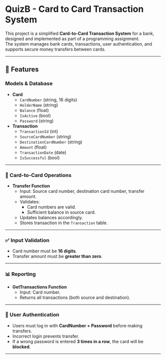 # QuizB - Card to Card Transaction System

This project is a simplified **Card-to-Card Transaction System** for a bank, designed and implemented as part of a programming assignment.  
The system manages bank cards, transactions, user authentication, and supports secure money transfers between cards.

---

## 📌 Features

### Models & Database
- **Card**
  - `CardNumber` (string, 16 digits)
  - `HolderName` (string)
  - `Balance` (float)
  - `IsActive` (bool)
  - `Password` (string)
- **Transaction**
  - `TransactionId` (int)
  - `SourceCardNumber` (string)
  - `DestinationCardNumber` (string)
  - `Amount` (float)
  - `TransactionDate` (date)
  - `IsSuccessful` (bool)

---

### 🔄 Card-to-Card Operations
- **Transfer Function**
  - Input: Source card number, destination card number, transfer amount.
  - Validates:
    - Card numbers are valid.
    - Sufficient balance in source card.
  - Updates balances accordingly.
  - Stores transaction in the `Transaction` table.

---

### ✅ Input Validation
- Card number must be **16 digits**.
- Transfer amount must be **greater than zero**.

---

### 📊 Reporting
- **GetTransactions Function**
  - Input: Card number.
  - Returns all transactions (both source and destination).

---

### 🔐 User Authentication
- Users must log in with **CardNumber + Password** before making transfers.
- Incorrect login prevents transfer.
- If a wrong password is entered **3 times in a row**, the card will be **blocked**.

---
